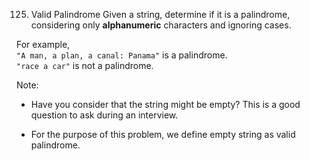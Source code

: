 125. Valid Palindrome
Given a string, determine if it is a palindrome, considering only **alphanumeric** characters and ignoring cases.

For example,  
`"A man, a plan, a canal: Panama"` is a palindrome.  
`"race a car"` is not a palindrome.

Note:
- Have you consider that the string might be empty? This is a good question to ask during an interview.

- For the purpose of this problem, we define empty string as valid palindrome.

